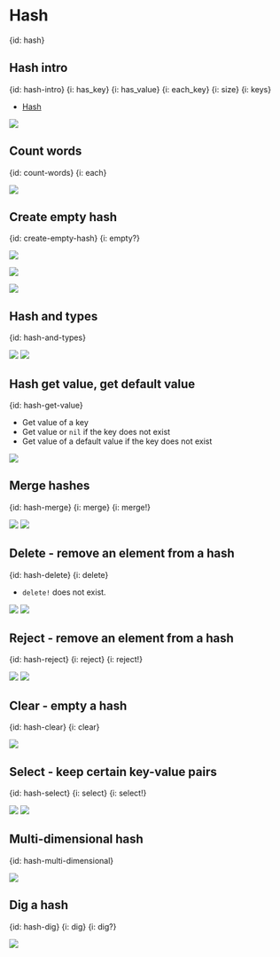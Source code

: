 # Hash
{id: hash}


## Hash intro
{id: hash-intro}
{i: has_key}
{i: has_value}
{i: each_key}
{i: size}
{i: keys}

* [Hash](https://crystal-lang.org/api/Hash.html)

![](examples/hashes/hash.cr)

## Count words
{id: count-words}
{i: each}


![](examples/hashes/count_words.cr)

## Create empty hash
{id: create-empty-hash}
{i: empty?}

![](examples/hashes/empty_hash_of_strings.cr)

![](examples/hashes/empty_hash_string_int32.cr)

![](examples/hashes/empty_hash_string_int32_bool.cr)

## Hash and types
{id: hash-and-types}

![](examples/hashes/hash_and_types.cr)
![](examples/hashes/hash_and_types.out)

## Hash get value, get default value
{id: hash-get-value}

* Get value of a key
* Get value or `nil` if the key does not exist
* Get value of a default value if the key does not exist

![](examples/hashes/get_value.cr)

## Merge hashes
{id: hash-merge}
{i: merge}
{i: merge!}

![](examples/hashes/merge.cr)
![](examples/hashes/merge.out)

## Delete - remove an element from a hash
{id: hash-delete}
{i: delete}

* `delete!` does not exist.

![](examples/hashes/delete.cr)
![](examples/hashes/delete.out)


## Reject - remove an element from a hash
{id: hash-reject}
{i: reject}
{i: reject!}

![](examples/hashes/reject.cr)
![](examples/hashes/reject.out)

## Clear - empty a hash
{id: hash-clear}
{i: clear}

![](examples/hashes/clear.cr)

## Select - keep certain key-value pairs
{id: hash-select}
{i: select}
{i: select!}

![](examples/hashes/select.cr)
![](examples/hashes/select.out)

## Multi-dimensional hash
{id: hash-multi-dimensional}

![](examples/hashes/multi_dimensional.cr)

## Dig a hash
{id: hash-dig}
{i: dig}
{i: dig?}

![](examples/hashes/dig.cr)

